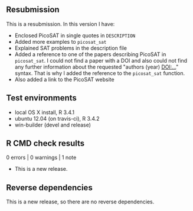 ## Resubmission
This is a resubmission. In this version I have:

* Enclosed PicoSAT in single quotes in `DESCRIPTION`
* Added more examples to `picosat_sat`
* Explained SAT problems in the description file
* Added a reference to one of the papers describing PicoSAT in `picosat_sat`. I could not find a paper with a DOI and also could not find any further information about the requested "authors (year) <DOI:...>" syntax. That is why I added the reference to the `picosat_sat` function.
* Also added a link to the PicoSAT website

## Test environments
* local OS X install, R 3.4.1
* ubuntu 12.04 (on travis-ci), R 3.4.2
* win-builder (devel and release)

## R CMD check results

0 errors | 0 warnings | 1 note

* This is a new release.

## Reverse dependencies

This is a new release, so there are no reverse dependencies.
